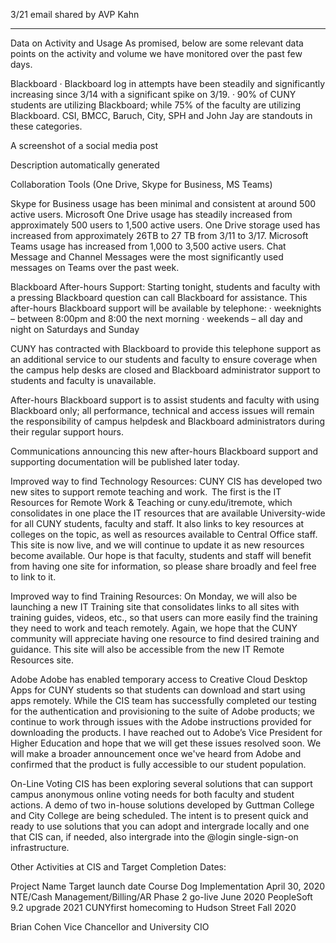 3/21 email shared by AVP Kahn

-----

Data on Activity and Usage
As promised, below are some relevant data points on the activity and volume we have monitored over the past few days.

Blackboard
·       Blackboard log in attempts have been steadily and significantly increasing since 3/14 with a significant spike on 3/19.
·       90% of CUNY students are utilizing Blackboard; while 75% of the faculty are utilizing Blackboard.  CSI, BMCC, Baruch, City, SPH and John Jay are standouts in these categories.

A screenshot of a social media post

Description automatically generated

Collaboration Tools (One Drive, Skype for Business, MS Teams)

Skype for Business usage has been minimal and consistent at around 500 active users.
Microsoft One Drive usage has steadily increased from approximately 500 users to 1,500 active users. One Drive storage used has increased from approximately 26TB to 27 TB from 3/11 to 3/17.
Microsoft Teams usage has increased from 1,000 to 3,500 active users. Chat Message and Channel Messages were the most significantly used messages on Teams over the past week.

Blackboard After-hours Support:
Starting tonight, students and faculty with a pressing Blackboard question can call Blackboard for assistance. This after-hours Blackboard support will be available by telephone:
·       weeknights – between 8:00pm and 8:00 the next morning
·       weekends – all day and night on Saturdays and Sunday

CUNY has contracted with Blackboard to provide this telephone support as an additional service to our students and faculty to ensure coverage when the campus help desks are closed and Blackboard administrator support to students and faculty is unavailable.

After-hours Blackboard support is to assist students and faculty with using Blackboard only; all performance, technical and access issues will remain the responsibility of campus helpdesk and Blackboard administrators during their regular support hours.

Communications announcing this new after-hours Blackboard support and supporting documentation will be published later today.

Improved way to find Technology Resources:
CUNY CIS has developed two new sites to support remote teaching and work.  The first is the IT Resources for Remote Work & Teaching or cuny.edu/itremote, which consolidates in one place the IT resources that are available University-wide for all CUNY students, faculty and staff.  It also links to key resources at colleges on the topic, as well as resources available to Central Office staff.  This site is now live, and we will continue to update it as new resources become available.  Our hope is that faculty, students and staff will benefit from having one site for information, so please share broadly and feel free to link to it.

Improved way to find Training Resources:
On Monday, we will also be launching a new IT Training site that consolidates links to all sites with training guides, videos, etc., so that users can more easily find the training they need to work and teach remotely.  Again, we hope that the CUNY community will appreciate having one resource to find desired training and guidance.  This site will also be accessible from the new IT Remote Resources site.

Adobe
Adobe has enabled temporary access to Creative Cloud Desktop Apps for CUNY students so that students can download and start using apps remotely​.  While the CIS team has successfully completed our testing for the authentication and provisioning to the suite of Adobe products; we continue to work through issues with the Adobe instructions provided for downloading the products.  I have reached out to Adobe’s Vice President for Higher Education and hope that we will get these issues resolved soon.  We will make a broader announcement once we've heard from Adobe and confirmed that the product is fully accessible to our student population.

On-Line Voting
CIS has been exploring several solutions that can support campus anonymous online voting needs for both faculty and student actions.  A demo of two in-house solutions developed by Guttman College and City College are being scheduled.  The intent is to present quick and ready to use solutions that you can adopt and intergrade locally and one that CIS can, if needed, also intergrade into the @login single-sign-on infrastructure.

Other Activities at CIS and Target Completion Dates:

Project Name
Target launch date
Course Dog Implementation
April 30, 2020
NTE/Cash Management/Billing/AR Phase 2 go-live
June 2020
PeopleSoft 9.2 upgrade
2021
CUNYfirst homecoming to Hudson Street
Fall 2020



Brian Cohen
Vice Chancellor and University CIO
